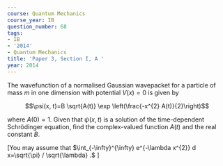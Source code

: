 ```yaml
---
course: Quantum Mechanics
course_year: IB
question_number: 68
tags:
- IB
- '2014'
- Quantum Mechanics
title: 'Paper 3, Section I, A '
year: 2014
---
```




The wavefunction of a normalised Gaussian wavepacket for a particle of mass $m$ in one dimension with potential $V(x)=0$ is given by

$$\psi(x, t)=B \sqrt{A(t)} \exp \left(\frac{-x^{2} A(t)}{2}\right)$$

where $A(0)=1$. Given that $\psi(x, t)$ is a solution of the time-dependent Schrödinger equation, find the complex-valued function $A(t)$ and the real constant $B$.

[You may assume that $\int_{-\infty}^{\infty} e^{-\lambda x^{2}} d x=\sqrt{\pi} / \sqrt{\lambda} .$ ]